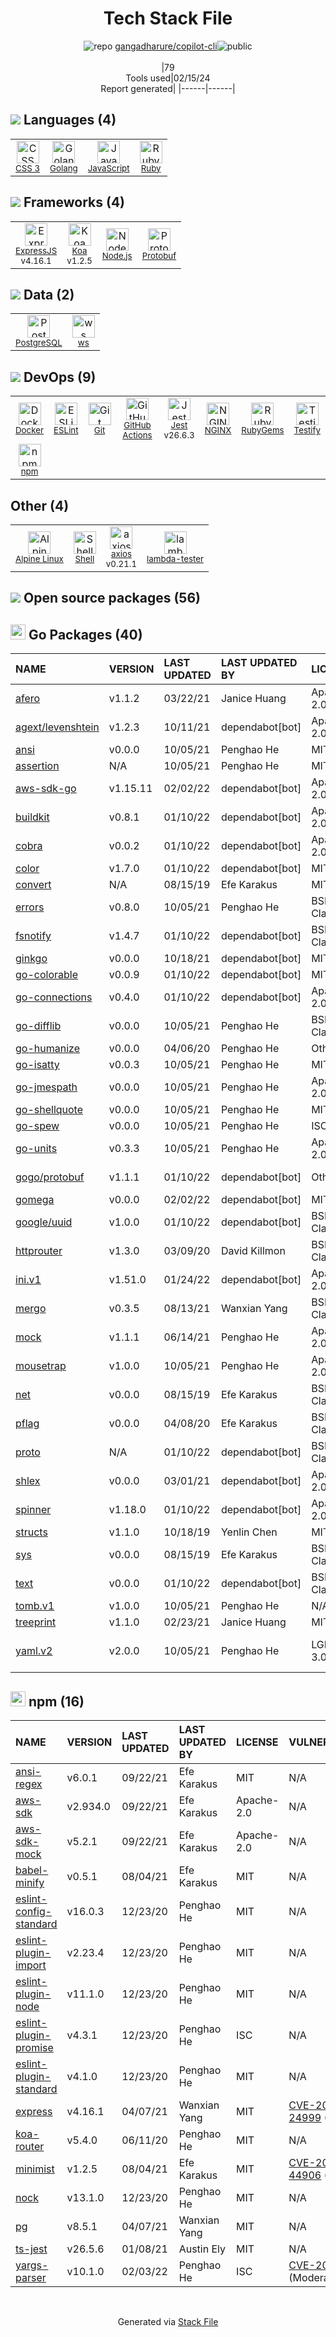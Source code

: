 <!--
&lt;--- Readme.md Snippet without images Start ---&gt;
## Tech Stack
gangadharure/copilot-cli is built on the following main stack:

- [Golang](http://golang.org/) – Languages
- [JavaScript](https://developer.mozilla.org/en-US/docs/Web/JavaScript) – Languages
- [Ruby](https://www.ruby-lang.org) – Languages
- [ExpressJS](http://expressjs.com/) – Microframeworks (Backend)
- [Koa](http://koajs.com/) – Microframeworks (Backend)
- [Node.js](http://nodejs.org/) – Frameworks (Full Stack)
- [Protobuf](https://developers.google.com/protocol-buffers/) – Serialization Frameworks
- [PostgreSQL](http://www.postgresql.org/) – Databases
- [ws](https://github.com/websockets/ws) – Realtime Backend / API
- [Docker](https://www.docker.com/) – Virtual Machine Platforms & Containers
- [ESLint](http://eslint.org/) – Code Review
- [GitHub Actions](https://github.com/features/actions) – Continuous Integration
- [Jest](http://facebook.github.io/jest/) – Javascript Testing Framework
- [NGINX](http://nginx.org) – Web Servers
- [Testify](https://github.com/stretchr/testify) – Go Testing
- [Alpine Linux](https://www.alpinelinux.org/) – Operating Systems
- [Shell](https://en.wikipedia.org/wiki/Shell_script) – Shells
- [axios](https://github.com/mzabriskie/axios) – Javascript Utilities & Libraries

Full tech stack [here](/techstack.md)

&lt;--- Readme.md Snippet without images End ---&gt;

&lt;--- Readme.md Snippet with images Start ---&gt;
## Tech Stack
gangadharure/copilot-cli is built on the following main stack:

- <img width='25' height='25' src='https://img.stackshare.io/service/1005/O6AczwfV_400x400.png' alt='Golang'/> [Golang](http://golang.org/) – Languages
- <img width='25' height='25' src='https://img.stackshare.io/service/1209/javascript.jpeg' alt='JavaScript'/> [JavaScript](https://developer.mozilla.org/en-US/docs/Web/JavaScript) – Languages
- <img width='25' height='25' src='https://img.stackshare.io/service/989/ruby.png' alt='Ruby'/> [Ruby](https://www.ruby-lang.org) – Languages
- <img width='25' height='25' src='https://img.stackshare.io/service/1163/hashtag.png' alt='ExpressJS'/> [ExpressJS](http://expressjs.com/) – Microframeworks (Backend)
- <img width='25' height='25' src='https://img.stackshare.io/service/1726/5055057.png' alt='Koa'/> [Koa](http://koajs.com/) – Microframeworks (Backend)
- <img width='25' height='25' src='https://img.stackshare.io/service/1011/n1JRsFeB_400x400.png' alt='Node.js'/> [Node.js](http://nodejs.org/) – Frameworks (Full Stack)
- <img width='25' height='25' src='https://img.stackshare.io/service/4393/ma2jqJKH_400x400.png' alt='Protobuf'/> [Protobuf](https://developers.google.com/protocol-buffers/) – Serialization Frameworks
- <img width='25' height='25' src='https://img.stackshare.io/service/1028/ASOhU5xJ.png' alt='PostgreSQL'/> [PostgreSQL](http://www.postgresql.org/) – Databases
- <img width='25' height='25' src='https://img.stackshare.io/service/11381/no-img-open-source.png' alt='ws'/> [ws](https://github.com/websockets/ws) – Realtime Backend / API
- <img width='25' height='25' src='https://img.stackshare.io/service/586/n4u37v9t_400x400.png' alt='Docker'/> [Docker](https://www.docker.com/) – Virtual Machine Platforms & Containers
- <img width='25' height='25' src='https://img.stackshare.io/service/3337/Q4L7Jncy.jpg' alt='ESLint'/> [ESLint](http://eslint.org/) – Code Review
- <img width='25' height='25' src='https://img.stackshare.io/service/11563/actions.png' alt='GitHub Actions'/> [GitHub Actions](https://github.com/features/actions) – Continuous Integration
- <img width='25' height='25' src='https://img.stackshare.io/service/830/jest.png' alt='Jest'/> [Jest](http://facebook.github.io/jest/) – Javascript Testing Framework
- <img width='25' height='25' src='https://img.stackshare.io/service/1052/YMxUfyWf.png' alt='NGINX'/> [NGINX](http://nginx.org) – Web Servers
- <img width='25' height='25' src='https://img.stackshare.io/service/8695/stretchr.png' alt='Testify'/> [Testify](https://github.com/stretchr/testify) – Go Testing
- <img width='25' height='25' src='https://img.stackshare.io/service/6429/alpine_linux.png' alt='Alpine Linux'/> [Alpine Linux](https://www.alpinelinux.org/) – Operating Systems
- <img width='25' height='25' src='https://img.stackshare.io/service/4631/default_c2062d40130562bdc836c13dbca02d318205a962.png' alt='Shell'/> [Shell](https://en.wikipedia.org/wiki/Shell_script) – Shells
- <img width='25' height='25' src='https://img.stackshare.io/no-img-open-source.png' alt='axios'/> [axios](https://github.com/mzabriskie/axios) – Javascript Utilities & Libraries

Full tech stack [here](/techstack.md)

&lt;--- Readme.md Snippet with images End ---&gt;
-->
<div align="center">

# Tech Stack File
![](https://img.stackshare.io/repo.svg "repo") [gangadharure/copilot-cli](https://github.com/gangadharure/copilot-cli)![](https://img.stackshare.io/public_badge.svg "public")
<br/><br/>
|79<br/>Tools used|02/15/24 <br/>Report generated|
|------|------|
</div>

## <img src='https://img.stackshare.io/languages.svg'/> Languages (4)
<table><tr>
  <td align='center'>
  <img width='36' height='36' src='https://img.stackshare.io/service/6727/css.png' alt='CSS 3'>
  <br>
  <sub><a href="https://developer.mozilla.org/en-US/docs/Web/CSS/CSS3">CSS 3</a></sub>
  <br>
  <sub></sub>
</td>

<td align='center'>
  <img width='36' height='36' src='https://img.stackshare.io/service/1005/O6AczwfV_400x400.png' alt='Golang'>
  <br>
  <sub><a href="http://golang.org/">Golang</a></sub>
  <br>
  <sub></sub>
</td>

<td align='center'>
  <img width='36' height='36' src='https://img.stackshare.io/service/1209/javascript.jpeg' alt='JavaScript'>
  <br>
  <sub><a href="https://developer.mozilla.org/en-US/docs/Web/JavaScript">JavaScript</a></sub>
  <br>
  <sub></sub>
</td>

<td align='center'>
  <img width='36' height='36' src='https://img.stackshare.io/service/989/ruby.png' alt='Ruby'>
  <br>
  <sub><a href="https://www.ruby-lang.org">Ruby</a></sub>
  <br>
  <sub></sub>
</td>

</tr>
</table>

## <img src='https://img.stackshare.io/frameworks.svg'/> Frameworks (4)
<table><tr>
  <td align='center'>
  <img width='36' height='36' src='https://img.stackshare.io/service/1163/hashtag.png' alt='ExpressJS'>
  <br>
  <sub><a href="http://expressjs.com/">ExpressJS</a></sub>
  <br>
  <sub>v4.16.1</sub>
</td>

<td align='center'>
  <img width='36' height='36' src='https://img.stackshare.io/service/1726/5055057.png' alt='Koa'>
  <br>
  <sub><a href="http://koajs.com/">Koa</a></sub>
  <br>
  <sub>v1.2.5</sub>
</td>

<td align='center'>
  <img width='36' height='36' src='https://img.stackshare.io/service/1011/n1JRsFeB_400x400.png' alt='Node.js'>
  <br>
  <sub><a href="http://nodejs.org/">Node.js</a></sub>
  <br>
  <sub></sub>
</td>

<td align='center'>
  <img width='36' height='36' src='https://img.stackshare.io/service/4393/ma2jqJKH_400x400.png' alt='Protobuf'>
  <br>
  <sub><a href="https://developers.google.com/protocol-buffers/">Protobuf</a></sub>
  <br>
  <sub></sub>
</td>

</tr>
</table>

## <img src='https://img.stackshare.io/databases.svg'/> Data (2)
<table><tr>
  <td align='center'>
  <img width='36' height='36' src='https://img.stackshare.io/service/1028/ASOhU5xJ.png' alt='PostgreSQL'>
  <br>
  <sub><a href="http://www.postgresql.org/">PostgreSQL</a></sub>
  <br>
  <sub></sub>
</td>

<td align='center'>
  <img width='36' height='36' src='https://img.stackshare.io/service/11381/no-img-open-source.png' alt='ws'>
  <br>
  <sub><a href="https://github.com/websockets/ws">ws</a></sub>
  <br>
  <sub></sub>
</td>

</tr>
</table>

## <img src='https://img.stackshare.io/devops.svg'/> DevOps (9)
<table><tr>
  <td align='center'>
  <img width='36' height='36' src='https://img.stackshare.io/service/586/n4u37v9t_400x400.png' alt='Docker'>
  <br>
  <sub><a href="https://www.docker.com/">Docker</a></sub>
  <br>
  <sub></sub>
</td>

<td align='center'>
  <img width='36' height='36' src='https://img.stackshare.io/service/3337/Q4L7Jncy.jpg' alt='ESLint'>
  <br>
  <sub><a href="http://eslint.org/">ESLint</a></sub>
  <br>
  <sub></sub>
</td>

<td align='center'>
  <img width='36' height='36' src='https://img.stackshare.io/service/1046/git.png' alt='Git'>
  <br>
  <sub><a href="http://git-scm.com/">Git</a></sub>
  <br>
  <sub></sub>
</td>

<td align='center'>
  <img width='36' height='36' src='https://img.stackshare.io/service/11563/actions.png' alt='GitHub Actions'>
  <br>
  <sub><a href="https://github.com/features/actions">GitHub Actions</a></sub>
  <br>
  <sub></sub>
</td>

<td align='center'>
  <img width='36' height='36' src='https://img.stackshare.io/service/830/jest.png' alt='Jest'>
  <br>
  <sub><a href="http://facebook.github.io/jest/">Jest</a></sub>
  <br>
  <sub>v26.6.3</sub>
</td>

<td align='center'>
  <img width='36' height='36' src='https://img.stackshare.io/service/1052/YMxUfyWf.png' alt='NGINX'>
  <br>
  <sub><a href="http://nginx.org">NGINX</a></sub>
  <br>
  <sub></sub>
</td>

<td align='center'>
  <img width='36' height='36' src='https://img.stackshare.io/service/12795/5jL6-BA5_400x400.jpeg' alt='RubyGems'>
  <br>
  <sub><a href="https://rubygems.org/">RubyGems</a></sub>
  <br>
  <sub></sub>
</td>

<td align='center'>
  <img width='36' height='36' src='https://img.stackshare.io/service/8695/stretchr.png' alt='Testify'>
  <br>
  <sub><a href="https://github.com/stretchr/testify">Testify</a></sub>
  <br>
  <sub></sub>
</td>

</tr>
<tr>
  <td align='center'>
  <img width='36' height='36' src='https://img.stackshare.io/service/1120/lejvzrnlpb308aftn31u.png' alt='npm'>
  <br>
  <sub><a href="https://www.npmjs.com/">npm</a></sub>
  <br>
  <sub></sub>
</td>

</tr>
</table>

## Other (4)
<table><tr>
  <td align='center'>
  <img width='36' height='36' src='https://img.stackshare.io/service/6429/alpine_linux.png' alt='Alpine Linux'>
  <br>
  <sub><a href="https://www.alpinelinux.org/">Alpine Linux</a></sub>
  <br>
  <sub></sub>
</td>

<td align='center'>
  <img width='36' height='36' src='https://img.stackshare.io/service/4631/default_c2062d40130562bdc836c13dbca02d318205a962.png' alt='Shell'>
  <br>
  <sub><a href="https://en.wikipedia.org/wiki/Shell_script">Shell</a></sub>
  <br>
  <sub></sub>
</td>

<td align='center'>
  <img width='36' height='36' src='https://img.stackshare.io/no-img-open-source.png' alt='axios'>
  <br>
  <sub><a href="https://github.com/mzabriskie/axios">axios</a></sub>
  <br>
  <sub>v0.21.1</sub>
</td>

<td align='center'>
  <img width='36' height='36' src='https://img.stackshare.io/service/4918/14281817.png' alt='lambda-tester'>
  <br>
  <sub><a href="https://github.com/vandium-io/lambda-tester">lambda-tester</a></sub>
  <br>
  <sub></sub>
</td>

</tr>
</table>


## <img src='https://img.stackshare.io/group.svg' /> Open source packages (56)</h2>

## <img width='24' height='24' src='https://img.stackshare.io/service/21112/default_1346bbda8fe03e4dce5601323a3ca47a10c1ae36.png'/> Go Packages (40)

|NAME|VERSION|LAST UPDATED|LAST UPDATED BY|LICENSE|VULNERABILITIES|
|:------|:------|:------|:------|:------|:------|
|[afero](https://pkg.go.dev/github.com/spf13/afero)|v1.1.2|03/22/21|Janice Huang |Apache-2.0|N/A|
|[agext/levenshtein](https://pkg.go.dev/github.com/agext/levenshtein)|v1.2.3|10/11/21|dependabot[bot] |Apache-2.0|N/A|
|[ansi](https://pkg.go.dev/github.com/mgutz/ansi)|v0.0.0|10/05/21|Penghao He |MIT|N/A|
|[assertion](https://pkg.go.dev/github.com/onsi/gomega/internal/assertion)|N/A|10/05/21|Penghao He |MIT|N/A|
|[aws-sdk-go](https://pkg.go.dev/github.com/aws/aws-sdk-go)|v1.15.11|02/02/22|dependabot[bot] |Apache-2.0|N/A|
|[buildkit](https://pkg.go.dev/github.com/moby/buildkit)|v0.8.1|01/10/22|dependabot[bot] |Apache-2.0|N/A|
|[cobra](https://pkg.go.dev/github.com/spf13/cobra)|v0.0.2|01/10/22|dependabot[bot] |Apache-2.0|N/A|
|[color](https://pkg.go.dev/github.com/fatih/color)|v1.7.0|01/10/22|dependabot[bot] |MIT|N/A|
|[convert](https://pkg.go.dev/github.com/onsi/ginkgo/ginkgo/convert)|N/A|08/15/19|Efe Karakus |MIT|N/A|
|[errors](https://pkg.go.dev/github.com/pkg/errors)|v0.8.0|10/05/21|Penghao He |BSD-2-Clause|N/A|
|[fsnotify](https://pkg.go.dev/github.com/fsnotify/fsnotify)|v1.4.7|01/10/22|dependabot[bot] |BSD-3-Clause|N/A|
|[ginkgo](https://pkg.go.dev/github.com/onsi/ginkgo)|v0.0.0|10/18/21|dependabot[bot] |MIT|N/A|
|[go-colorable](https://pkg.go.dev/github.com/mattn/go-colorable)|v0.0.9|01/10/22|dependabot[bot] |MIT|N/A|
|[go-connections](https://pkg.go.dev/github.com/docker/go-connections)|v0.4.0|01/10/22|dependabot[bot] |Apache-2.0|N/A|
|[go-difflib](https://pkg.go.dev/github.com/pmezard/go-difflib)|v0.0.0|10/05/21|Penghao He |BSD-3-Clause|N/A|
|[go-humanize](https://pkg.go.dev/github.com/dustin/go-humanize)|v0.0.0|04/06/20|Penghao He |Other|N/A|
|[go-isatty](https://pkg.go.dev/github.com/mattn/go-isatty)|v0.0.3|10/05/21|Penghao He |MIT|N/A|
|[go-jmespath](https://pkg.go.dev/github.com/jmespath/go-jmespath)|v0.0.0|10/05/21|Penghao He |Apache-2.0|N/A|
|[go-shellquote](https://pkg.go.dev/github.com/kballard/go-shellquote)|v0.0.0|10/05/21|Penghao He |MIT|N/A|
|[go-spew](https://pkg.go.dev/github.com/davecgh/go-spew)|v0.0.0|10/05/21|Penghao He |ISC|N/A|
|[go-units](https://pkg.go.dev/github.com/docker/go-units)|v0.3.3|10/05/21|Penghao He |Apache-2.0|N/A|
|[gogo/protobuf](https://pkg.go.dev/github.com/gogo/protobuf)|v1.1.1|01/10/22|dependabot[bot] |Other|[CVE-2021-3121](https://github.com/advisories/GHSA-c3h9-896r-86jm) (High)|
|[gomega](https://pkg.go.dev/github.com/onsi/gomega)|v0.0.0|02/02/22|dependabot[bot] |MIT|N/A|
|[google/uuid](https://pkg.go.dev/github.com/google/uuid)|v1.0.0|01/10/22|dependabot[bot] |BSD-3-Clause|N/A|
|[httprouter](https://pkg.go.dev/github.com/julienschmidt/httprouter)|v1.3.0|03/09/20|David Killmon |BSD-3-Clause|N/A|
|[ini.v1](https://pkg.go.dev/gopkg.in/ini.v1)|v1.51.0|01/24/22|dependabot[bot] |Apache-2.0|N/A|
|[mergo](https://pkg.go.dev/github.com/imdario/mergo)|v0.3.5|08/13/21|Wanxian Yang |BSD-3-Clause|N/A|
|[mock](https://pkg.go.dev/github.com/golang/mock)|v1.1.1|06/14/21|Penghao He |Apache-2.0|N/A|
|[mousetrap](https://pkg.go.dev/github.com/inconshreveable/mousetrap)|v1.0.0|10/05/21|Penghao He |Apache-2.0|N/A|
|[net](https://pkg.go.dev/golang.org/x/net)|v0.0.0|08/15/19|Efe Karakus |BSD-3-Clause|N/A|
|[pflag](https://pkg.go.dev/github.com/spf13/pflag)|v0.0.0|04/08/20|Efe Karakus |BSD-3-Clause|N/A|
|[proto](https://pkg.go.dev/github.com/golang/protobuf/proto)|N/A|01/10/22|dependabot[bot] |BSD-3-Clause|N/A|
|[shlex](https://pkg.go.dev/github.com/google/shlex)|v0.0.0|03/01/21|dependabot[bot] |Apache-2.0|N/A|
|[spinner](https://pkg.go.dev/github.com/briandowns/spinner)|v1.18.0|01/10/22|dependabot[bot] |Apache-2.0|N/A|
|[structs](https://pkg.go.dev/github.com/fatih/structs)|v1.1.0|10/18/19|Yenlin Chen |MIT|N/A|
|[sys](https://pkg.go.dev/golang.org/x/sys)|v0.0.0|08/15/19|Efe Karakus |BSD-3-Clause|N/A|
|[text](https://pkg.go.dev/golang.org/x/text)|v0.0.0|01/10/22|dependabot[bot] |BSD-3-Clause|N/A|
|[tomb.v1](https://pkg.go.dev/gopkg.in/tomb.v1)|v1.0.0|10/05/21|Penghao He |N/A|N/A|
|[treeprint](https://pkg.go.dev/github.com/xlab/treeprint)|v1.1.0|02/23/21|Janice Huang |MIT|N/A|
|[yaml.v2](https://pkg.go.dev/gopkg.in/yaml.v2)|v2.0.0|10/05/21|Penghao He |LGPL-3.0|[CVE-2019-11254](https://github.com/advisories/GHSA-wxc4-f4m6-wwqv) (Moderate)|


## <img width='24' height='24' src='https://img.stackshare.io/service/1120/lejvzrnlpb308aftn31u.png'/> npm (16)

|NAME|VERSION|LAST UPDATED|LAST UPDATED BY|LICENSE|VULNERABILITIES|
|:------|:------|:------|:------|:------|:------|
|[ansi-regex](https://www.npmjs.com/ansi-regex)|v6.0.1|09/22/21|Efe Karakus |MIT|N/A|
|[aws-sdk](https://www.npmjs.com/aws-sdk)|v2.934.0|09/22/21|Efe Karakus |Apache-2.0|N/A|
|[aws-sdk-mock](https://www.npmjs.com/aws-sdk-mock)|v5.2.1|09/22/21|Efe Karakus |Apache-2.0|N/A|
|[babel-minify](https://www.npmjs.com/babel-minify)|v0.5.1|08/04/21|Efe Karakus |MIT|N/A|
|[eslint-config-standard](https://www.npmjs.com/eslint-config-standard)|v16.0.3|12/23/20|Penghao He |MIT|N/A|
|[eslint-plugin-import](https://www.npmjs.com/eslint-plugin-import)|v2.23.4|12/23/20|Penghao He |MIT|N/A|
|[eslint-plugin-node](https://www.npmjs.com/eslint-plugin-node)|v11.1.0|12/23/20|Penghao He |MIT|N/A|
|[eslint-plugin-promise](https://www.npmjs.com/eslint-plugin-promise)|v4.3.1|12/23/20|Penghao He |ISC|N/A|
|[eslint-plugin-standard](https://www.npmjs.com/eslint-plugin-standard)|v4.1.0|12/23/20|Penghao He |MIT|N/A|
|[express](https://www.npmjs.com/express)|v4.16.1|04/07/21|Wanxian Yang |MIT|[CVE-2022-24999](https://github.com/advisories/GHSA-hrpp-h998-j3pp) (High)|
|[koa-router](https://www.npmjs.com/koa-router)|v5.4.0|06/11/20|Penghao He |MIT|N/A|
|[minimist](https://www.npmjs.com/minimist)|v1.2.5|08/04/21|Efe Karakus |MIT|[CVE-2021-44906](https://github.com/advisories/GHSA-xvch-5gv4-984h) (Critical)|
|[nock](https://www.npmjs.com/nock)|v13.1.0|12/23/20|Penghao He |MIT|N/A|
|[pg](https://www.npmjs.com/pg)|v8.5.1|04/07/21|Wanxian Yang |MIT|N/A|
|[ts-jest](https://www.npmjs.com/ts-jest)|v26.5.6|01/08/21|Austin Ely |MIT|N/A|
|[yargs-parser](https://www.npmjs.com/yargs-parser)|v10.1.0|02/03/22|Penghao He |ISC|[CVE-2020-7608](https://github.com/advisories/GHSA-p9pc-299p-vxgp) (Moderate)|

<br/>
<div align='center'>

Generated via [Stack File](https://github.com/marketplace/stack-file)
